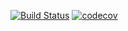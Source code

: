 [![Build Status](https://travis-ci.org/testowanieaplikacjijavaug/laboratorium-6-zadanie-4-KordianCeranowski.svg?branch=master)](https://travis-ci.org/testowanieaplikacjijavaug/laboratorium-6-zadanie-3-KordianCeranowski)
[![codecov](https://codecov.io/gh/testowanieaplikacjijavaug/laboratorium-6-zadanie-4-KordianCeranowski/branch/master/graph/badge.svg)](https://codecov.io/gh/testowanieaplikacjijavaug/laboratorium-6-zadanie-3-KordianCeranowski)